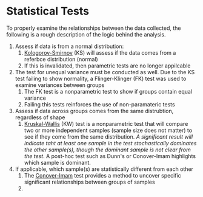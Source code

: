 # Statistical Tests

To properly examine the relationships between the data collected, the following is a rough description of the logic behind the analysis.

1. Assess if data is from a normal distribution:
   1. [Kologorov-Smirnov](https://en.wikipedia.org/wiki/Kolmogorov%E2%80%93Smirnov_test) (KS) will assess if the data comes from a referbce distribution (normal)
   2. If this is invalidated, then parametric tests are no longer appilcable
2. The test for unequal variance must be conducted as well. Due to the KS test failing to show normality, a Flinger-Klinger (FK) test was used to examine variances between groups
   1. The FK test is a nonparametric test to show if groups contain equal variance
   2. Failing this tests reinforces the use of non-paramateric tests
3. Assess if data across groups comes from the same distrubtion, regardless of shape
   1. [Kruskal-Wallis](https://en.wikipedia.org/wiki/Kruskal%E2%80%93Wallis_one-way_analysis_of_variance) (KW) test is a nonparametric test that will compare two or more independent samples (sample size does not matter) to see if they come from the same distribution. *A significant result will indicate taht at least one sample in the test stochastically dominates the other sample(s), though the dominant sample is not clear from the test*. A post-hoc test such as Dunn's or Conover-Imam highlights which sample is dominant.
4. If applicable, which sample(s) are statistically different from each other
   1. The [Conover-Imam](https://stats.stackexchange.com/questions/141856/what-is-the-difference-between-various-kruskal-wallis-post-hoc-tests) test provides a method to uncover specific significant relationships between groups of samples
   2. 